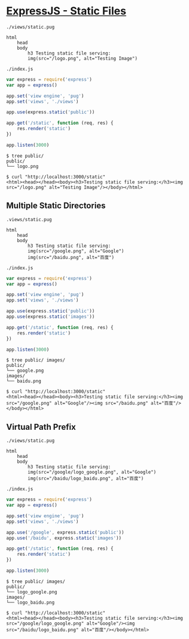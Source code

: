 # [ExpressJS - Static Files](https://www.tutorialspoint.com/expressjs/expressjs_static_files.htm)

`./views/static.pug`
```
html
    head
    body
        h3 Testing static file serving:
        img(src="/logo.png", alt="Testing Image")
```

`./index.js`
```javascript
var express = require('express')
var app = express()

app.set('view engine', 'pug')
app.set('views', './views')

app.use(express.static('public'))

app.get('/static', function (req, res) {
    res.render('static')
})

app.listen(3000)
```

```
$ tree public/
public/
└── logo.png
```

```
$ curl "http://localhost:3000/static"
<html><head></head><body><h3>Testing static file serving:</h3><img src="/logo.png" alt="Testing Image"/></body></html>
```

## Multiple Static Directories

`.views/static.pug`
```
html
    head
    body
        h3 Testing static file serving:
        img(src="/google.png", alt="Google")
        img(src="/baidu.png", alt="百度")
```

`./index.js`
```javascript
var express = require('express')
var app = express()

app.set('view engine', 'pug')
app.set('views', './views')

app.use(express.static('public'))
app.use(express.static('images'))

app.get('/static', function (req, res) {
    res.render('static')
})

app.listen(3000)
```

```
$ tree public/ images/
public/
└── google.png
images/
└── baidu.png
```

```
$ curl "http://localhost:3000/static"
<html><head></head><body><h3>Testing static file serving:</h3><img src="/google.png" alt="Google"/><img src="/baidu.png" alt="百度"/></body></html>
```

## Virtual Path Prefix

`./views/static.pug`
```
html
    head
    body
        h3 Testing static file serving:
        img(src="/google/logo_google.png", alt="Google")
        img(src="/baidu/logo_baidu.png", alt="百度")
```

`./index.js`
```javascript
var express = require('express')
var app = express()

app.set('view engine', 'pug')
app.set('views', './views')

app.use('/google', express.static('public'))
app.use('/baidu', express.static('images'))

app.get('/static', function (req, res) {
    res.render('static')
})

app.listen(3000)
```

```
$ tree public/ images/
public/
└── logo_google.png
images/
└── logo_baidu.png
```

```
$ curl "http://localhost:3000/static"
<html><head></head><body><h3>Testing static file serving:</h3><img src="/google/logo_google.png" alt="Google"/><img src="/baidu/logo_baidu.png" alt="百度"/></body></html>
```